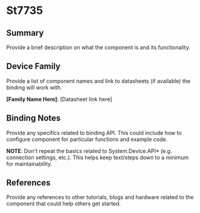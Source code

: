 ﻿# St7735

## Summary

Provide a brief description on what the component is and its functionality.

## Device Family

Provide a list of component names and link to datasheets (if available) the binding will work with.

**[Family Name Here]**: [Datasheet link here]

## Binding Notes

Provide any specifics related to binding API.  This could include how to configure component for particular functions and example code.

**NOTE**:  Don't repeat the basics related to System.Device.API* (e.g. connection settings, etc.).  This helps keep text/steps down to a minimum for maintainability.

## References

Provide any references to other tutorials, blogs and hardware related to the component that could help others get started.
